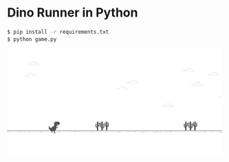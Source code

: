 Dino Runner in Python
=====================
```bash
$ pip install -r requirements.txt
$ python game.py 
```
<img src="/images/screenshot1.png" width="500px">
